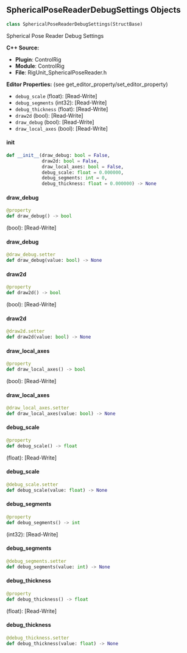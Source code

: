 ## SphericalPoseReaderDebugSettings Objects

```python
class SphericalPoseReaderDebugSettings(StructBase)
```

Spherical Pose Reader Debug Settings

**C++ Source:**

- **Plugin**: ControlRig
- **Module**: ControlRig
- **File**: RigUnit_SphericalPoseReader.h

**Editor Properties:** (see get_editor_property/set_editor_property)

- ``debug_scale`` (float):  [Read-Write]
- ``debug_segments`` (int32):  [Read-Write]
- ``debug_thickness`` (float):  [Read-Write]
- ``draw2d`` (bool):  [Read-Write]
- ``draw_debug`` (bool):  [Read-Write]
- ``draw_local_axes`` (bool):  [Read-Write]

<a id="unreal.SphericalPoseReaderDebugSettings.__init__"></a>

#### __init__

```python
def __init__(draw_debug: bool = False,
             draw2d: bool = False,
             draw_local_axes: bool = False,
             debug_scale: float = 0.000000,
             debug_segments: int = 0,
             debug_thickness: float = 0.000000) -> None
```

<a id="unreal.SphericalPoseReaderDebugSettings.draw_debug"></a>

#### draw_debug

```python
@property
def draw_debug() -> bool
```

(bool):  [Read-Write]

<a id="unreal.SphericalPoseReaderDebugSettings.draw_debug"></a>

#### draw_debug

```python
@draw_debug.setter
def draw_debug(value: bool) -> None
```

<a id="unreal.SphericalPoseReaderDebugSettings.draw2d"></a>

#### draw2d

```python
@property
def draw2d() -> bool
```

(bool):  [Read-Write]

<a id="unreal.SphericalPoseReaderDebugSettings.draw2d"></a>

#### draw2d

```python
@draw2d.setter
def draw2d(value: bool) -> None
```

<a id="unreal.SphericalPoseReaderDebugSettings.draw_local_axes"></a>

#### draw_local_axes

```python
@property
def draw_local_axes() -> bool
```

(bool):  [Read-Write]

<a id="unreal.SphericalPoseReaderDebugSettings.draw_local_axes"></a>

#### draw_local_axes

```python
@draw_local_axes.setter
def draw_local_axes(value: bool) -> None
```

<a id="unreal.SphericalPoseReaderDebugSettings.debug_scale"></a>

#### debug_scale

```python
@property
def debug_scale() -> float
```

(float):  [Read-Write]

<a id="unreal.SphericalPoseReaderDebugSettings.debug_scale"></a>

#### debug_scale

```python
@debug_scale.setter
def debug_scale(value: float) -> None
```

<a id="unreal.SphericalPoseReaderDebugSettings.debug_segments"></a>

#### debug_segments

```python
@property
def debug_segments() -> int
```

(int32):  [Read-Write]

<a id="unreal.SphericalPoseReaderDebugSettings.debug_segments"></a>

#### debug_segments

```python
@debug_segments.setter
def debug_segments(value: int) -> None
```

<a id="unreal.SphericalPoseReaderDebugSettings.debug_thickness"></a>

#### debug_thickness

```python
@property
def debug_thickness() -> float
```

(float):  [Read-Write]

<a id="unreal.SphericalPoseReaderDebugSettings.debug_thickness"></a>

#### debug_thickness

```python
@debug_thickness.setter
def debug_thickness(value: float) -> None
```

<a id="unreal.RigUnit_SphericalPoseReader"></a>